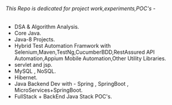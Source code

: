 ###### This Repo is dedicated for project work,experiments,POC's -
* DSA & Algorithm Analysis.
* Core Java.
* Java-8 Projects.
* Hybrid Test Automation Framwork with Selenium,Maven,TestNg,CucumberBDD,RestAssured API Automation,Appium Mobile Automation,Other Utility Libraries.
* servlet and jsp.
* MySQL , NoSQL.
* Hibernet.
* Java Backend Dev with - Spring , SpringBoot , MicroServices+SpringBoot.
* FullStack + BackEnd Java Stack POC's.
